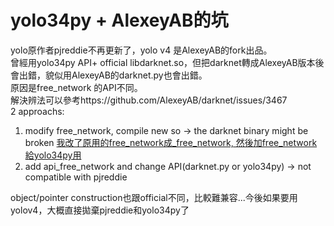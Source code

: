 # yolo34py + AlexeyAB的坑
yolo原作者pjreddie不再更新了，yolo v4 是AlexeyAB的fork出品。  
曾經用yolo34py API+ official libdarknet.so，但把darknet轉成AlexeyAB版本後會出錯，貌似用AlexeyAB的darknet.py也會出錯。  
原因是free_network 的API不同。  
解決辨法可以參考https://github.com/AlexeyAB/darknet/issues/3467  
2 approachs:
1. modify free_network, compile new so -> the darknet binary might be broken
[我改了原用的free_network成_free_network, 然後加free_network給yolo34py用](https://github.com/htleeab/darknet/tree/compatible_free_network_interface)
1. add api_free_network and change API(darknet.py or yolo34py) -> not compatible with pjreddie

object/pointer construction也跟official不同，比較難兼容...今後如果要用yolov4，大概直接拋棄pjreddie和yolo34py了
